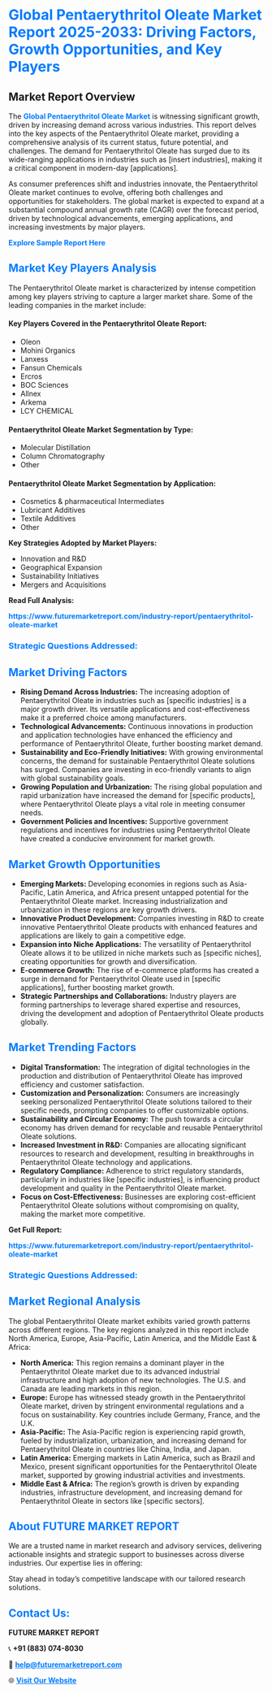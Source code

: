 <h1 style="color: #007BFF;">Global Pentaerythritol Oleate Market Report 2025-2033: Driving Factors, Growth Opportunities, and Key Players</h1>

<section id="overview">
<h2>Market Report Overview</h2>
<p>The <a href="https://www.futuremarketreport.com/industry-report/pentaerythritol-oleate-market" style="color: #007BFF; text-decoration: none;"><strong>Global Pentaerythritol Oleate Market</strong></a> is witnessing significant growth, driven by increasing demand across various industries. This report delves into the key aspects of the Pentaerythritol Oleate market, providing a comprehensive analysis of its current status, future potential, and challenges. The demand for Pentaerythritol Oleate has surged due to its wide-ranging applications in industries such as [insert industries], making it a critical component in modern-day [applications].</p>
<p>As consumer preferences shift and industries innovate, the Pentaerythritol Oleate market continues to evolve, offering both challenges and opportunities for stakeholders. The global market is expected to expand at a substantial compound annual growth rate (CAGR) over the forecast period, driven by technological advancements, emerging applications, and increasing investments by major players.</p>
</section>

<section id="overview">
<p><a href="https://www.futuremarketreport.com/request-sample/reportId=114307" style="color: #007BFF; text-decoration: none;"><strong>Explore Sample Report Here</strong></a></p>
</section>

<section id="key-players">
<h2 style="color: #007BFF;">Market Key Players Analysis</h2>
<p>The Pentaerythritol Oleate market is characterized by intense competition among key players striving to capture a larger market share. Some of the leading companies in the market include:</p>
<h4>Key Players Covered in the Pentaerythritol Oleate Report:</h4>
<ul><li>Oleon</li><li>Mohini Organics</li><li>Lanxess</li><li>Fansun Chemicals</li><li>Ercros</li><li>BOC Sciences</li><li>Allnex</li><li>Arkema</li><li>LCY CHEMICAL</li></ul>
<h4>Pentaerythritol Oleate Market Segmentation by Type:</h4>
<ul><li>Molecular Distillation</li><li>Column Chromatography</li><li>Other</li></ul>

<h4>Pentaerythritol Oleate Market Segmentation by Application:</h4>
<ul><li>Cosmetics &amp; pharmaceutical Intermediates</li><li>Lubricant Additives</li><li>Textile Additives</li><li>Other</li></ul>
<p><strong>Key Strategies Adopted by Market Players:</strong></p>
<ul>
<li>Innovation and R&D</li>
<li>Geographical Expansion</li>
<li>Sustainability Initiatives</li>
<li>Mergers and Acquisitions</li>
</ul>
</section>

<section>
<p><strong>Read Full Analysis: </strong></p><a href="https://www.futuremarketreport.com/industry-report/pentaerythritol-oleate-market" style="color: #007BFF; text-decoration: none;"><strong>https://www.futuremarketreport.com/industry-report/pentaerythritol-oleate-market</strong></a>
<h3 style="color: #007BFF;">Strategic Questions Addressed:</h3>
</section>

<section id="driving-factors">
<h2 style="color: #007BFF;">Market Driving Factors</h2>
<ul>
<li><strong>Rising Demand Across Industries:</strong> The increasing adoption of Pentaerythritol Oleate in industries such as [specific industries] is a major growth driver. Its versatile applications and cost-effectiveness make it a preferred choice among manufacturers.</li>
<li><strong>Technological Advancements:</strong> Continuous innovations in production and application technologies have enhanced the efficiency and performance of Pentaerythritol Oleate, further boosting market demand.</li>
<li><strong>Sustainability and Eco-Friendly Initiatives:</strong> With growing environmental concerns, the demand for sustainable Pentaerythritol Oleate solutions has surged. Companies are investing in eco-friendly variants to align with global sustainability goals.</li>
<li><strong>Growing Population and Urbanization:</strong> The rising global population and rapid urbanization have increased the demand for [specific products], where Pentaerythritol Oleate plays a vital role in meeting consumer needs.</li>
<li><strong>Government Policies and Incentives:</strong> Supportive government regulations and incentives for industries using Pentaerythritol Oleate have created a conducive environment for market growth.</li>
</ul>
</section>

<section id="growth-opportunities">
<h2 style="color: #007BFF;">Market Growth Opportunities</h2>
<ul>
<li><strong>Emerging Markets:</strong> Developing economies in regions such as Asia-Pacific, Latin America, and Africa present untapped potential for the Pentaerythritol Oleate market. Increasing industrialization and urbanization in these regions are key growth drivers.</li>
<li><strong>Innovative Product Development:</strong> Companies investing in R&D to create innovative Pentaerythritol Oleate products with enhanced features and applications are likely to gain a competitive edge.</li>
<li><strong>Expansion into Niche Applications:</strong> The versatility of Pentaerythritol Oleate allows it to be utilized in niche markets such as [specific niches], creating opportunities for growth and diversification.</li>
<li><strong>E-commerce Growth:</strong> The rise of e-commerce platforms has created a surge in demand for Pentaerythritol Oleate used in [specific applications], further boosting market growth.</li>
<li><strong>Strategic Partnerships and Collaborations:</strong> Industry players are forming partnerships to leverage shared expertise and resources, driving the development and adoption of Pentaerythritol Oleate products globally.</li>
</ul>
</section>

<section id="trending-factors">
<h2 style="color: #007BFF;">Market Trending Factors</h2>
<ul>
<li><strong>Digital Transformation:</strong> The integration of digital technologies in the production and distribution of Pentaerythritol Oleate has improved efficiency and customer satisfaction.</li>
<li><strong>Customization and Personalization:</strong> Consumers are increasingly seeking personalized Pentaerythritol Oleate solutions tailored to their specific needs, prompting companies to offer customizable options.</li>
<li><strong>Sustainability and Circular Economy:</strong> The push towards a circular economy has driven demand for recyclable and reusable Pentaerythritol Oleate solutions.</li>
<li><strong>Increased Investment in R&D:</strong> Companies are allocating significant resources to research and development, resulting in breakthroughs in Pentaerythritol Oleate technology and applications.</li>
<li><strong>Regulatory Compliance:</strong> Adherence to strict regulatory standards, particularly in industries like [specific industries], is influencing product development and quality in the Pentaerythritol Oleate market.</li>
<li><strong>Focus on Cost-Effectiveness:</strong> Businesses are exploring cost-efficient Pentaerythritol Oleate solutions without compromising on quality, making the market more competitive.</li>
</ul>
</section>

<section>
<p><strong>Get Full Report: </strong></p><a href="https://www.futuremarketreport.com/industry-report/pentaerythritol-oleate-market" style="color: #007BFF; text-decoration: none;"><strong>https://www.futuremarketreport.com/industry-report/pentaerythritol-oleate-market</strong></a>
<h3 style="color: #007BFF;">Strategic Questions Addressed:</h3>
</section>


<section id="regional-analysis">
<h2 style="color: #007BFF;">Market Regional Analysis</h2>
<p>The global Pentaerythritol Oleate market exhibits varied growth patterns across different regions. The key regions analyzed in this report include North America, Europe, Asia-Pacific, Latin America, and the Middle East & Africa:</p>
<ul>
<li><strong>North America:</strong> This region remains a dominant player in the Pentaerythritol Oleate market due to its advanced industrial infrastructure and high adoption of new technologies. The U.S. and Canada are leading markets in this region.</li>
<li><strong>Europe:</strong> Europe has witnessed steady growth in the Pentaerythritol Oleate market, driven by stringent environmental regulations and a focus on sustainability. Key countries include Germany, France, and the U.K.</li>
<li><strong>Asia-Pacific:</strong> The Asia-Pacific region is experiencing rapid growth, fueled by industrialization, urbanization, and increasing demand for Pentaerythritol Oleate in countries like China, India, and Japan.</li>
<li><strong>Latin America:</strong> Emerging markets in Latin America, such as Brazil and Mexico, present significant opportunities for the Pentaerythritol Oleate market, supported by growing industrial activities and investments.</li>
<li><strong>Middle East & Africa:</strong> The region’s growth is driven by expanding industries, infrastructure development, and increasing demand for Pentaerythritol Oleate in sectors like [specific sectors].</li>
</ul>
</section>

<footer>
<h2 style="color: #007BFF;">About FUTURE MARKET REPORT</h2>
<p>We are a trusted name in market research and advisory services, delivering actionable insights and strategic support to businesses across diverse industries. Our expertise lies in offering:</p>

<p>Stay ahead in today’s competitive landscape with our tailored research solutions.</p>

<h2 style="color: #007BFF;">Contact Us:</h2>
<p><strong>FUTURE MARKET REPORT</strong></p>
<p>📞 <strong>+91 (883) 074-8030</strong></p>
<p>📧 <strong><a href="mailto:help@futuremarketreport.com" style="color: #007BFF;">help@futuremarketreport.com</a></strong></p>
<p>🌐 <strong><a href="https://www.futuremarketreport.com/" style="color: #007BFF;">Visit Our Website</a></strong></p>
</footer>